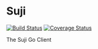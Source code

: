 # Suji
[![Build Status](https://travis-ci.org/GoSuji/Suji.png?branch=master)](https://travis-ci.org/GoSuji/Suji) [![Coverage Status](https://coveralls.io/repos/github/GoSuji/Suji/badge.png?branch=master)](https://coveralls.io/github/GoSuji/Suji?branch=master)

The Suji Go Client
